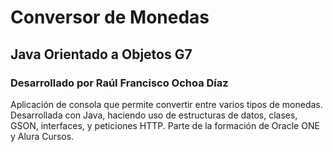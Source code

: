 # Conversor de Monedas
## Java Orientado a Objetos G7

### Desarrollado por Raúl Francisco Ochoa Díaz

Aplicación de consola que permite convertir entre varios tipos de monedas. Desarrollada con Java, haciendo uso de estructuras de datos, clases, GSON, interfaces, y peticiones HTTP. Parte de la formación de Oracle ONE y Alura Cursos.
